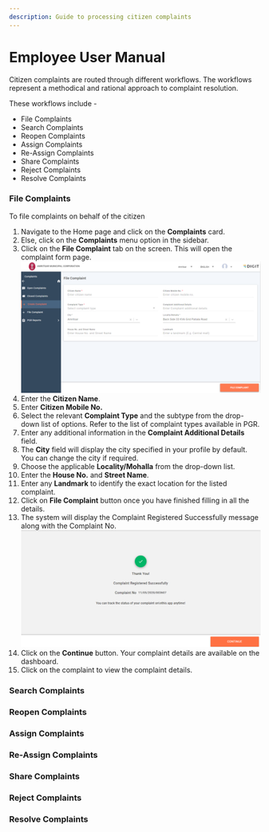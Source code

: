```yaml
---
description: Guide to processing citizen complaints
---
```


# Employee User Manual

Citizen complaints are routed through different workflows. The workflows represent a methodical and rational approach to complaint resolution.

These workflows include -

* File Complaints
* Search Complaints
* Reopen Complaints
* Assign Complaints
* Re-Assign Complaints
* Share Complaints
* Reject Complaints
* Resolve Complaints

### File Complaints

To file complaints on behalf of the citizen

1. Navigate to the Home page and click on the **Complaints** card.
2. Else, click on the **Complaints** menu option in the sidebar.
3. Click on the **File Complaint** tab on the screen. This will open the complaint form page. ![](../../../.gitbook/assets/pgr-complaint10.png) 
4. Enter the **Citizen Name**.  
5. Enter **Citizen Mobile No.**
6. Select the relevant **Complaint Type** and the subtype from the drop-down list of options. Refer to the list of complaint types available in PGR.
7. Enter any additional information in the **Complaint Additional Details** field.
8. The **City** field will display the city specified in your profile by default. You can change the city if required.
9. Choose the applicable **Locality/Mohalla** from the drop-down list.
10. Enter the **House No.** and **Street Name**.
11. Enter any **Landmark** to identify the exact location for the listed complaint. 
12. Click on **File Complaint** button once you have finished filling in all the details.
13. The system will display the Complaint Registered Successfully message along with the Complaint No. ![](../../../.gitbook/assets/pgr-complaint11.png) 
14. Click on the **Continue** button. Your complaint details are available on the dashboard.
15. Click on the complaint to view the complaint details.

### Search Complaints



### Reopen Complaints



### Assign Complaints



### Re-Assign Complaints



### Share Complaints



### Reject Complaints



### Resolve Complaints







